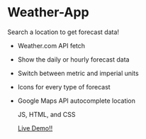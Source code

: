 # Weather-App

Search a location to get forecast data!

- Weather.com API fetch
- Show the daily or hourly forecast data
- Switch between metric and imperial units
- Icons for every type of forecast
- Google Maps API autocomplete location

  JS, HTML, and CSS

  [Live Demo!!](https://nicholas-battista.github.io/Weather-App/)
